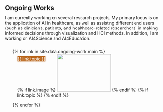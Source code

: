<h2 id="ongoing-work" style="margin: 2px 0px -15px;">Ongoing Works</h2>

<p style="margin: 25px 0;">
I am currently working on several research projects. My primary focus is on the application of AI in healthcare, as well as assisting different end users (such as clinicians, patients, and healthcare-related researchers) in making informed decisions through visualization and HCI methods. In addition, I am working on AI4Science and AI4Education.
</p>

<div class="publications">
<ol class="bibliography">
<ul style="display: flex; flex-wrap: wrap; list-style-type: none; padding: 0;">
{% for link in site.data.ongoing-work.main %}

<li>
<div class="pub-row">
  <div class="col-sm-3 abbr" style="position: relative;padding-right: 15px;padding-left: 15px;">
    {% if link.image %} 
    <img src="{{ link.image }}" class="teaser img-fluid z-depth-1" style="height: 123px; width: 175px">
    {% endif %}
      {% if link.topic %} 
        <div class="badge" style="background-color: #bc6c25; color: #fff; position: absolute; top: 8px; left: 16px; display: flex; flex-wrap: wrap;">{{ link.topic }}</div>
      {% endif %}
  </div>
</div>
</li>

<br>

{% endfor %}
</ul>
</ol>
</div>

